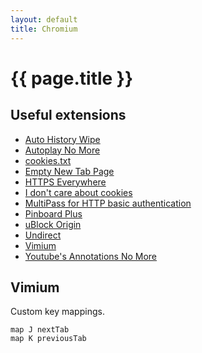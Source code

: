 ```yaml
---
layout: default
title: Chromium
---
```


# {{ page.title }}

Useful extensions
-----------------

- [Auto History Wipe](https://chrome.google.com/webstore/detail/hdgnienkeomlaeeojaibeicglpoaadnj)
- [Autoplay No More](https://chrome.google.com/webstore/detail/obiogedpmdnfaldjdjmnbpmhjjfnghnj)
- [cookies.txt](https://chrome.google.com/webstore/detail/njabckikapfpffapmjgojcnbfjonfjfg)
- [Empty New Tab Page](https://chrome.google.com/webstore/detail/dpjamkmjmigaoobjbekmfgabipmfilij)
- [HTTPS Everywhere](https://chrome.google.com/webstore/detail/gcbommkclmclpchllfjekcdonpmejbdp)
- [I don't care about cookies](https://chrome.google.com/webstore/detail/fihnjjcciajhdojfnbdddfaoknhalnja)
- [MultiPass for HTTP basic authentication](https://chrome.google.com/webstore/detail/enhldmjbphoeibbpdhmjkchohnidgnah)
- [Pinboard Plus](https://chrome.google.com/webstore/detail/mphdppdgoagghpmmhodmfajjlloijnbd)
- [uBlock Origin](https://chrome.google.com/webstore/detail/cjpalhdlnbpafiamejdnhcphjbkeiagm)
- [Undirect](https://chrome.google.com/webstore/detail/dohbiijnjeiejifbgfdhfknogknkglio)
- [Vimium](https://chrome.google.com/webstore/detail/dbepggeogbaibhgnhhndojpepiihcmeb)
- [Youtube's Annotations No More](https://chrome.google.com/webstore/detail/fajnlldimiiipghabjgnbdidcnkghkgn)

Vimium
------

Custom key mappings.

    map J nextTab
    map K previousTab

